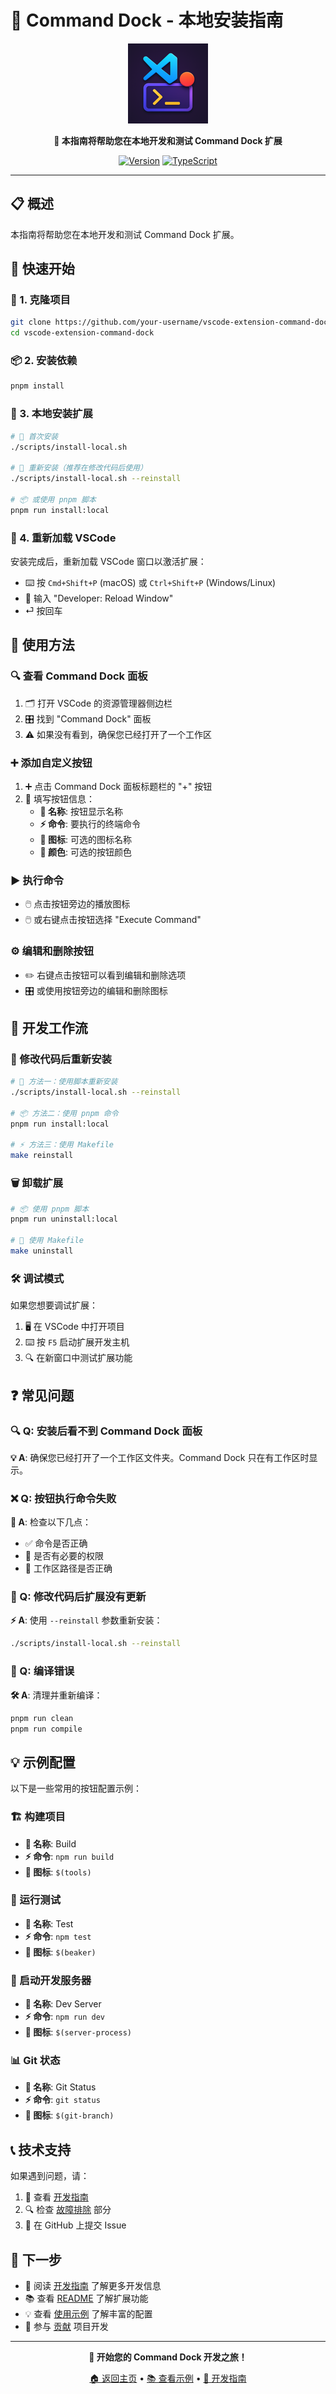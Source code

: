 # 🔧 Command Dock - 本地安装指南

<div align="center">

![Command Dock](../public/icon.png)

**📖 本指南将帮助您在本地开发和测试 Command Dock 扩展**

[![Version](https://img.shields.io/badge/version-0.0.1-blue.svg)](../package.json)
[![TypeScript](https://img.shields.io/badge/TypeScript-007ACC?logo=typescript&logoColor=white)](https://www.typescriptlang.org/)

</div>

---

## 📋 概述

本指南将帮助您在本地开发和测试 Command Dock 扩展。

## 🚀 快速开始

### 📁 1. 克隆项目

```bash
git clone https://github.com/your-username/vscode-extension-command-dock.git
cd vscode-extension-command-dock
```

### 📦 2. 安装依赖

```bash
pnpm install
```

### 🔧 3. 本地安装扩展

```bash
# 🚀 首次安装
./scripts/install-local.sh

# 🔄 重新安装（推荐在修改代码后使用）
./scripts/install-local.sh --reinstall

# 📦 或使用 pnpm 脚本
pnpm run install:local
```

### 🔄 4. 重新加载 VSCode

安装完成后，重新加载 VSCode 窗口以激活扩展：

- ⌨️ 按 `Cmd+Shift+P` (macOS) 或 `Ctrl+Shift+P` (Windows/Linux)
- 📝 输入 "Developer: Reload Window"
- ⏎ 按回车

## 📖 使用方法

### 🔍 查看 Command Dock 面板

1. 🗂️ 打开 VSCode 的资源管理器侧边栏
2. 🎛️ 找到 "Command Dock" 面板
3. ⚠️ 如果没有看到，确保您已经打开了一个工作区

### ➕ 添加自定义按钮

1. ➕ 点击 Command Dock 面板标题栏的 "+" 按钮
2. 📝 填写按钮信息：
   - **📛 名称**: 按钮显示名称
   - **⚡ 命令**: 要执行的终端命令
   - **🎨 图标**: 可选的图标名称
   - **🌈 颜色**: 可选的按钮颜色

### ▶️ 执行命令

- 🖱️ 点击按钮旁边的播放图标
- 🖱️ 或右键点击按钮选择 "Execute Command"

### ⚙️ 编辑和删除按钮

- ✏️ 右键点击按钮可以看到编辑和删除选项
- 🎛️ 或使用按钮旁边的编辑和删除图标

## 🔄 开发工作流

### 🔧 修改代码后重新安装

```bash
# 🔧 方法一：使用脚本重新安装
./scripts/install-local.sh --reinstall

# 📦 方法二：使用 pnpm 命令
pnpm run install:local

# ⚡ 方法三：使用 Makefile
make reinstall
```

### 🗑️ 卸载扩展

```bash
# 📦 使用 pnpm 脚本
pnpm run uninstall:local

# 🔧 使用 Makefile
make uninstall
```

### 🛠️ 调试模式

如果您想要调试扩展：

1. 🖥️ 在 VSCode 中打开项目
2. ⌨️ 按 `F5` 启动扩展开发主机
3. 🔍 在新窗口中测试扩展功能

## ❓ 常见问题

### 🔍 Q: 安装后看不到 Command Dock 面板

**💡 A**: 确保您已经打开了一个工作区文件夹。Command Dock 只在有工作区时显示。

### ❌ Q: 按钮执行命令失败

**🔧 A**: 检查以下几点：
- ✅ 命令是否正确
- 🔑 是否有必要的权限
- 📁 工作区路径是否正确

### 🔄 Q: 修改代码后扩展没有更新

**⚡ A**: 使用 `--reinstall` 参数重新安装：
```bash
./scripts/install-local.sh --reinstall
```

### 🔨 Q: 编译错误

**🛠️ A**: 清理并重新编译：
```bash
pnpm run clean
pnpm run compile
```

## 💡 示例配置

以下是一些常用的按钮配置示例：

### 🏗️ 构建项目
- **📛 名称**: Build
- **⚡ 命令**: `npm run build`
- **🎨 图标**: `$(tools)`

### 🧪 运行测试
- **📛 名称**: Test
- **⚡ 命令**: `npm test`
- **🎨 图标**: `$(beaker)`

### 🚀 启动开发服务器
- **📛 名称**: Dev Server
- **⚡ 命令**: `npm run dev`
- **🎨 图标**: `$(server-process)`

### 📊 Git 状态
- **📛 名称**: Git Status
- **⚡ 命令**: `git status`
- **🎨 图标**: `$(git-branch)`

## 📞 技术支持

如果遇到问题，请：

1. 📖 查看 [开发指南](../DEVELOPMENT.md)
2. 🔍 检查 [故障排除](../DEVELOPMENT.md#故障排除) 部分
3. 🐛 在 GitHub 上提交 Issue

## 🔗 下一步

- 📖 阅读 [开发指南](../DEVELOPMENT.md) 了解更多开发信息
- 📚 查看 [README](../README.md) 了解扩展功能
- 💡 查看 [使用示例](EXAMPLES.md) 了解丰富的配置
- 🤝 参与 [贡献](../DEVELOPMENT.md#贡献指南) 项目开发

---

<div align="center">

**🎉 开始您的 Command Dock 开发之旅！**

[🏠 返回主页](../README.md) • [📚 查看示例](EXAMPLES.md) • [🔧 开发指南](../DEVELOPMENT.md)

</div> 